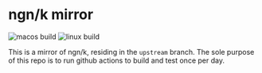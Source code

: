# ngn/k mirror

![macos build](https://github.com/xpqz/ngnk_mirror/actions/workflows/build-testmac.yml/badge.svg)
![linux build](https://github.com/xpqz/ngnk_mirror/actions/workflows/build-testlinux.yml/badge.svg)

This is a mirror of ngn/k, residing in the `upstream` branch. The sole purpose of this repo is to run github actions to build and test once per day.
